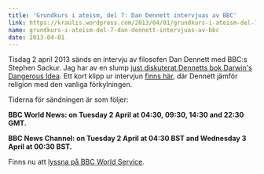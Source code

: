 ```yaml
---
title: 'Grundkurs i ateism, del 7: Dan Dennett intervjuas av BBC'
link: https://kraulis.wordpress.com/2013/04/01/grundkurs-i-ateism-del-7-dan-dennett-intervjuas-av-bbc/
name: grundkurs-i-ateism-del-7-dan-dennett-intervjuas-av-bbc
date: 2013-04-01
---
```

Tisdag 2 april 2013 sänds en intervju av filosofen Dan Dennett med BBC:s Stephen Sackur. Jag har av en slump [just diskuterat Dennetts bok Darwin's Dangerous Idea](/posts/). Ett kort klipp ur intervjun [finns här](http://www.bbc.co.uk/news/world-radio-and-tv-21947207), där Dennett jämför religion med den vanliga förkylningen.

Tiderna för sändningen är som följer:

**BBC World News: on Tuesday 2 April at 04:30, 09:30, 14:30 and 22:30 GMT.**

**BBC News Channel: on Tuesday 2 April at 04:30 BST and Wednesday 3 April at 00:30 BST.**

Finns nu att [lyssna på BBC World Service](http://www.bbc.co.uk/programmes/p016tkmb).

